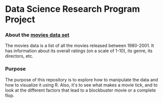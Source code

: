 # Data Science Research Program Project

### About the [movies data set](https://www.kaggle.com/datasets/ashishkumarjayswal/movies-updated-data)

The movies data is a list of all the movies released between 1980-2001. It has information about its overall ratings (on a scale of 1-10), its genre, its directors, etc.

### Purpose

The purpose of this repository is to explore how to manipulate the data and how to visualize it using R. Also, it's to see what makes a movie tick, and to look at the different factors that lead to a blockbuster movie or a complete flop.
